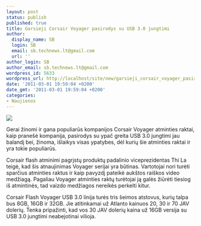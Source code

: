 ```yaml
---
layout: post
status: publish
published: true
title: Garsieji Corsair Voyager pasirodys su USB 3.0 jungtimi
author:
  display_name: SB
  login: SB
  email: sb.technews.lt@gmail.com
  url: ''
author_login: SB
author_email: sb.technews.lt@gmail.com
wordpress_id: 5633
wordpress_url: http://localhost/site/new/garsieji_corsair_voyager_pasirodys_su_usb_30_jungtimi/
date: '2011-03-01 19:59:04 +0200'
date_gmt: '2011-03-01 19:59:04 +0200'
categories:
- Naujienos
---
```

<div class="imgright"><img src="http://technews.lt/upload/corsairvoyager.jpg"  /></div>
<p>Gerai žinomi ir gana populiarūs kompanijos Corsair Voyager atminties raktai, kaip pranešė kompanija, pasirodys su ypač greita USB 3.0 jungtimi jau balandį bei, žinoma, išlaikys visas ypatybes, dėl kurių šie atminties raktai ir yra tokie populiarūs.</p>
<p>Corsair flash atminimi pagrįstų produktų padalinio viceprezidentas Thi La teigė, kad šis atnaujinimas Voyager serijai yra būtinas. Vartotojai nori turėti sparčius atminties raktus ir kaip pavyzdį pateikė aukštos raiškos video medžiagą. Pagaliau Voyager atminties raktų turėtojai ją galės žiūrėti tiesiog iš atmintinės, tad vaizdo medžiagos nereikės perkelti kitur.</p>
<p>Corsair Flash Voyager USB 3.0 linija turės tris šeimos atstovus, kurių talpa bus 8GB, 16GB ir 32GB. Jie atitinkamai už Atlanto kainuos 20, 30 ir 70 JAV dolerių. Tenka pripažinti, kad vos 30 JAV dolerių kaina už 16GB versija su USB 3.0 jungtimi neabejotinai vilioja.<br /></p>

